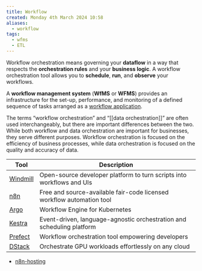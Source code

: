 ```yaml
---
title: Workflow
created: Monday 4th March 2024 10:58
aliases:
  - workflow
tags:
  - wfms
  - ETL
---
```

Workflow orchestration means governing your **dataflow** in a way that respects the **orchestration rules** and your **business logic**. A workflow orchestration tool allows you to **schedule**, **run**, and **observe** your workflows.

A **workflow management system** (**WfMS** or **WFMS**) provides an infrastructure for the set-up, performance, and monitoring of a defined sequence of tasks arranged as a [workflow application](https://en.wikipedia.org/wiki/Workflow_application "Workflow application").

The terms “workflow orchestration” and “[[data orchestration]]” are often used interchangeably, but there are important differences between the two. While both workflow and data orchestration are important for businesses, they serve different purposes. Workflow orchestration is focused on the efficiency of business processes, while data orchestration is focused on the quality and accuracy of data.

| Tool                                                  | Description                                                           |
| ----------------------------------------------------- | --------------------------------------------------------------------- |
| [Windmill](https://github.com/windmill-labs/windmill) | Open-source developer platform to turn scripts into workflows and UIs |
| [n8n](https://github.com/n8n-io/n8n)                  | Free and source-available fair-code licensed workflow automation tool |
| [Argo](https://github.com/argoproj/argo-workflows)    | Workflow Engine for Kubernetes                                        |
| [Kestra](https://github.com/kestra-io/kestra)         | Event-driven, language-agnostic orchestration and scheduling platform |
| [Prefect](https://github.com/PrefectHQ/prefect)       | Workflow orchestration tool empowering developers                     |
| [DStack](https://github.com/dstackai/dstack)          | Orchestrate GPU workloads effortlessly on any cloud                   |
- [n8n-hosting](https://github.com/n8n-io/n8n-hosting/blob/main/README.md)